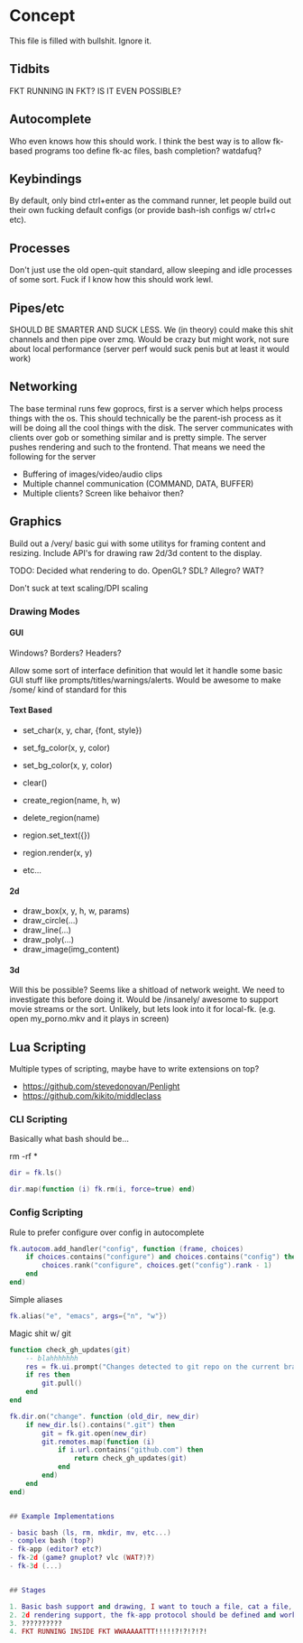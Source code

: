 # Concept

This file is filled with bullshit. Ignore it.

## Tidbits

FKT RUNNING IN FKT? IS IT EVEN POSSIBLE?

## Autocomplete
Who even knows how this should work. I think the best way is to allow fk-based programs too define fk-ac files, bash completion? watdafuq?

## Keybindings
By default, only bind ctrl+enter as the command runner, let people build out their own fucking default configs (or provide bash-ish configs w/ ctrl+c etc).

## Processes
Don't just use the old open-quit standard, allow sleeping and idle processes of some sort. Fuck if I know how this should work lewl.

## Pipes/etc
SHOULD BE SMARTER AND SUCK LESS. We (in theory) could make this shit channels and then pipe over zmq. Would be crazy but might work, not sure about local performance (server perf would suck penis but at least it would work)

## Networking
The base terminal runs few goprocs, first is a server which helps process things with the os. This should technically be the parent-ish process as it will be doing all the cool things with the disk. The server communicates with clients over gob or something similar and is pretty simple. The server pushes rendering and such to the frontend. That means we need the following for the server

- Buffering of images/video/audio clips
- Multiple channel communication (COMMAND, DATA, BUFFER)
- Multiple clients? Screen like behaivor then?

## Graphics
Build out a /very/ basic gui with some utilitys for framing content and resizing. Include API's for drawing raw 2d/3d content to the display.

TODO: Decided what rendering to do. OpenGL? SDL? Allegro? WAT?

Don't suck at text scaling/DPI scaling

### Drawing Modes

#### GUI

Windows? Borders? Headers?

Allow some sort of interface definition that would let it handle some basic GUI stuff like prompts/titles/warnings/alerts. Would be awesome to make /some/ kind of standard for this

#### Text Based

- set_char(x, y, char, {font, style})
- set_fg_color(x, y, color)
- set_bg_color(x, y, color)
- clear()

- create_region(name, h, w)
- delete_region(name)
- region.set_text({})
- region.render(x, y)
- etc...

#### 2d

- draw_box(x, y, h, w, params)
- draw_circle(...)
- draw_line(...)
- draw_poly(...)
- draw_image(img_content)


#### 3d
Will this be possible? Seems like a shitload of network weight. We need to investigate this before doing it. Would be /insanely/ awesome to support movie streams or the sort. Unlikely, but lets look into it for local-fk. (e.g. open my_porno.mkv and it plays in screen)


## Lua Scripting
Multiple types of scripting, maybe have to write extensions on top?

- https://github.com/stevedonovan/Penlight
- https://github.com/kikito/middleclass

### CLI Scripting
Basically what bash should be...

rm -rf *
```lua
dir = fk.ls()

dir.map(function (i) fk.rm(i, force=true) end)
```

### Config Scripting

Rule to prefer configure over config in autocomplete
```lua
fk.autocom.add_handler("config", function (frame, choices) 
    if choices.contains("configure") and choices.contains("config") then
        choices.rank("configure", choices.get("config").rank - 1)
    end
end)
```

Simple aliases
```lua
fk.alias("e", "emacs", args={"n", "w"})
```

Magic shit w/ git
```lua
function check_gh_updates(git)
    -- blahhhhhhh
    res = fk.ui.prompt("Changes detected to git repo on the current branch. Pull?", yn=true)
    if res then
        git.pull()
    end
end

fk.dir.on("change". function (old_dir, new_dir)
    if new_dir.ls().contains(".git") then
        git = fk.git.open(new_dir)
        git.remotes.map(function (i)
            if i.url.contains("github.com") then
                return check_gh_updates(git)
            end
        end)
    end
end)


## Example Implementations

- basic bash (ls, rm, mkdir, mv, etc...)
- complex bash (top?)
- fk-app (editor? etc?)
- fk-2d (game? gnuplot? vlc (WAT?)?)
- fk-3d (...)


## Stages

1. Basic bash support and drawing, I want to touch a file, cat a file, rm a file and mv a file.
2. 2d rendering support, the fk-app protocol should be defined and workingish
3. ??????????
4. FKT RUNNING INSIDE FKT WWAAAAATTT!!!!!?!?!?!?!